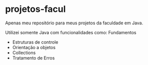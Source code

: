 # projetos-facul
Apenas meu repositório para meus projetos da faculdade em Java.

Utilizei somente Java com funcionalidades como:
Fundamentos
- Estruturas de controle
- Orientação a objetos
- Collections
- Tratamento de Erros
